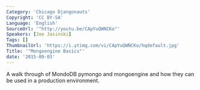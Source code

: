 ```yaml
---
Category: 'Chicago Djangonauts'
Copyright: 'CC BY-SA'
Language: 'English'
SourceUrl: '"http://youtu.be/CApYuQWNCKo"'
Speakers: [Joe Jasinski]
Tags: []
ThumbnailUrl: 'https://i.ytimg.com/vi/CApYuQWNCKo/hqdefault.jpg'
Title: '"Mongoengine Basics"'
date: '2015-09-03'
---
```

A walk through of MondoDB pymongo and mongoengine and how they can be used in a production environment.